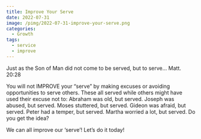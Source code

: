 ```yaml
---
title: Improve Your Serve
date: 2022-07-31
image: /pimg/2022-07-31-improve-your-serve.png
categories:
  - Growth
tags:
  - service
  - improve
---
```


<p data-block-key="jl19f">Just as the Son of Man did not come to be served, but to serve… Matt. 20:28 </p><p data-block-key="1u9jj">You will not IMPROVE your “serve” by  making excuses or avoiding opportunities to serve others. These all served while others might have used their excuse not to: Abraham was old, but served. Joseph was abused, but served. Moses stuttered, but served. Gideon was afraid, but served. Peter had a temper, but served. Martha worried a lot, but served. Do you get the idea?</p><p data-block-key="1o8qm">We can all improve our ‘serve’! Let’s do it today! </p>

